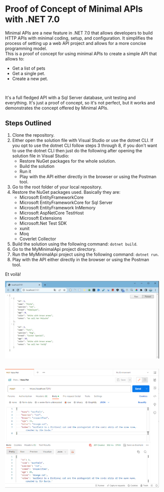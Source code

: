 <h1>Proof of Concept of Minimal APIs with .NET 7.0</h1>
<p>Minimal APIs are a new feature in .NET 7.0 that allows developers to build HTTP APIs with minimal coding, setup, and configuration. It simplifies the process of setting up a web API project and allows for a more concise programming model. <br/>
This is a proof of concept for using minimal APIs to create a simple API that allows to:</p>

- Get a list of pets
- Get a single pet.
- Create a new pet.

<br/>

<p>It's a full fledged API with a Sql Server database, unit testing and everything. It's just a proof of concept, so it's not perfect, but it works and demonstrates the concept offered by Minimal APIs.</p>

<h2>Steps Outlined</h2>

1. Clone the repository.
2. Either open the solution file with Visual Studio or use the dotnet CLI. If you opt to use the dotnet CLI follow steps 3 through 8, if you don't want to use the dotnet CLI then just do the following after opening the solution file in Visual Studio:
   - Restore NuGet packages for the whole solution.
   - Build the solution
   - Run it
   - Play with the API either directly in the browser or using the Postman tool.
3. Go to the root folder of your local repository.
4. Restore the NuGet packages used. Basically they are:
   - Microsoft EntityFrameworkCore
   - Microsoft EntityFrameworkCore for Sql Server
   - Microsoft EntityFramework InMemory
   - Microsoft AspNetCore TestHost
   - Microsoft Extensions
   - Microsoft.Net Test SDK
   - xunit
   - Moq
   - Coverlet Collector
5. Build the solution using the following command: `dotnet build`.
6. Go to the MyMinimalApi project directory.
7. Run the MyMinimalApi project using the following command: `dotnet run`.
8. Play with the API either directly in the browser or using the Postman tool.

Et voilà!
<br/>

![Minimal API in the browser](./assets/minimal-apis-poc-browser.png "Minimal API in the browser")
<br/>
<br/>

![Minimal API in Postman](./assets/minimal-apis-poc-postman.png "Minimal API in Postman")
